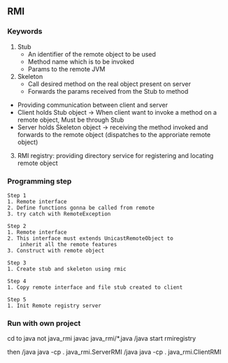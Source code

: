    ## RMI
### Keywords
1. Stub
    + An identifier of the remote object to be used
    + Method name which is to be invoked
    + Params to the remote JVM
2. Skeleton
    + Call desired method on the real object present on server
    + Forwards the params received from the Stub to method

+ Providing communication between client and server
+ Client holds Stub object -> When client want to invoke a method on a remote object, Must be through Stub
+ Server holds Skeleton object -> receiving the method invoked and forwards to the remote object (dispatches to the approriate remote object)

3. RMI registry: providing directory service for registering and locating remote object


### Programming step
```
Step 1
1. Remote interface 
2. Define functions gonna be called from remote
3. try catch with RemoteException

Step 2
1. Remote interface
2. This interface must extends UnicastRemoteObject to
    inherit all the remote features
3. Construct with remote object

Step 3
1. Create stub and skeleton using rmic

Step 4
1. Copy remote interface and file stub created to client

Step 5
1. Init Remote registry server
```


### Run with own project
cd to java not java_rmi
javac java_rmi/*.java
/java start rmiregistry

then /java java -cp . java_rmi.ServerRMI
/java java -cp . java_rmi.ClientRMI